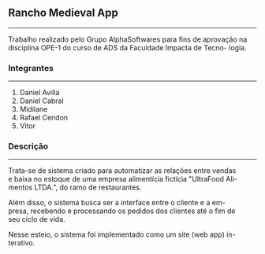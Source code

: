## Rancho Medieval App

---

Trabalho realizado pelo Grupo AlphaSoftwares para fins de aprovação
na disciplina OPE-1 do curso de ADS da Faculdade Impacta de Tecno-
logia.

### Integrantes

---

1. Daniel Avilla
2. Daniel Cabral
3. Midilane
4. Rafael Cendon
5. Vitor

### Descrição

---

Trata-se de sistema criado para automatizar as relações entre vendas  
e baixa no estoque de uma empresa alimentícia fictícia "UltraFood Ali-  
mentos LTDA.", do ramo de restaurantes.

Além disso, o sistema busca ser a interface entre o cliente e a em-  
presa, recebendo e processando os pedidos dos clientes até o fim de  
seu ciclo de vida.

Nesse esteio, o sistema foi implementado como um site (web app) in-  
terativo.

